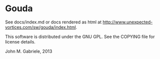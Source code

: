 # Gouda

See docs/index.md or docs rendered as html at
<http://www.unexpected-vortices.com/sw/gouda/index.html>.

This software is distributed under the GNU GPL. See the
COPYING file for license details.

John M. Gabriele, 2013
